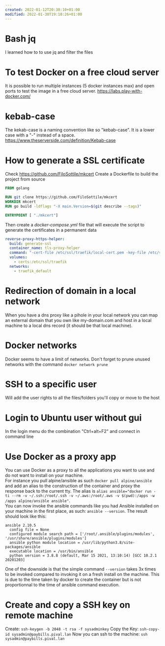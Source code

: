 ```yaml
---
created: 2022-01-12T20:30:10+01:00
modified: 2022-01-30T19:18:26+01:00
---
```


# Bash jq

I learned how to to use jq and filter the files


# To test Docker on a free cloud server
It is possible to run multiple instances (5 docker instances max) and open ports to test the image in a free cloud server. 
https://labs.play-with-docker.com/


# kebab-case
The kekab-case is a naming convention like so "kebab-case". It is a lower case with a "-" instead of a space. https://www.theserverside.com/definition/Kebab-case

#  How to generate a SSL certificate
Check https://github.com/FiloSottile/mkcert
Create a Dockerfile to build the project from source
```Dockerfile
FROM golang

RUN git clone https://github.com/FiloSottile/mkcert
WORKDIR mkcert
RUN go build -ldflags "-X main.Version=$(git describe --tags)"

ENTRYPOINT [ "./mkcert"]
```
Then create a *docker-compose.yml* file that will execute the script to generate the certificates in a permanent data
``` docker-compose.yml
reverse-proxy-https-helper:
  build: generate-ssl
  container_name: tls-proxy-helper
  command: "-cert-file /etc/ssl/traefik/local-cert.pem -key-file /etc/ssl/traefik/local-key.pem 'pival.lan' '*.pival.lan'"
  volumes:
    - certs:/etc/ssl/traefik
  networks:
    - traefik_default
```
# Redirection of domain in a local network
When you have a dns proxy like a pihole in your local network you can map an external domain that you own like my-domain.com and host in a local machine to a local dns record (it should be that local machine).

# Docker networks
Docker seems to have a limit of networks. Don't forget to prune unused networks with the command `docker network prune`

# SSH to a specific user
Will add the user rights to all the files/folders you'll copy or move to the host

# Login to Ubuntu user without gui
In the login menu do the combination "Ctrl+alt+F2" and connect in command line

# Use Docker as a proxy  app
You can use Docker as a proxy to all the applications you want to use and do not want to install on your machine.\
For instance you pull alpine/ansible as such `docker pull alpine/ansible` and add an alias to the construction of the container and proxy the response back to the current tty. The alias is `alias ansible="docker run -ti --rm -v ~/.ssh:/root/.ssh -v ~/.aws:/root/.aws -v $(pwd):/apps -w /apps alpine/ansible ansible"`.\
You can now invoke the ansible commands like you had Ansible installed on your machine in the first place, as such: `ansible --version`.
The result should look like this:
```
ansible 2.10.5
  config file = None
  configured module search path = ['/root/.ansible/plugins/modules', '/usr/share/ansible/plugins/modules']
  ansible python module location = /usr/lib/python3.8/site-packages/ansible
  executable location = /usr/bin/ansible
  python version = 3.8.8 (default, Mar 15 2021, 13:10:14) [GCC 10.2.1 20201203]
```
One of the downside is that the simple command `--version` takes 3x times to be invoked compared to invoking it on a fresh install on the machine. This is due to the time taken by docker to create the container but is not proportionnal to the time of ansible command execution.

# Create and copy a SSH key on remote machine
Create: `ssh-keygen -b 2048 -t rsa -f sysadminkey`
Copy the Key: `ssh-copy-id sysadmin@paybills.pival.lan`
Now you can ssh to the machine: `ssh sysadmin@paybills.pival.lan`
